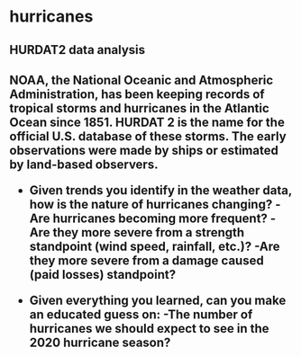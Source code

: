 # hurricanes
 <h2> HURDAT2 data analysis<h2>
NOAA, the National Oceanic and Atmospheric Administration, has been keeping records of tropical storms and hurricanes in the Atlantic Ocean since 1851. HURDAT 2 is the name for the official U.S. database of these storms. The early observations were made by ships or estimated by land-based observers.

* Given trends you identify in the weather data, how is the nature of hurricanes changing?
	-Are hurricanes becoming more frequent? 
	-Are they more severe from a strength standpoint (wind speed, rainfall, etc.)?
	-Are they more severe from a damage caused (paid losses) standpoint?
  
* Given everything you learned, can you make an educated guess on:
        -The number of hurricanes we should expect to see in the 2020 hurricane season?
